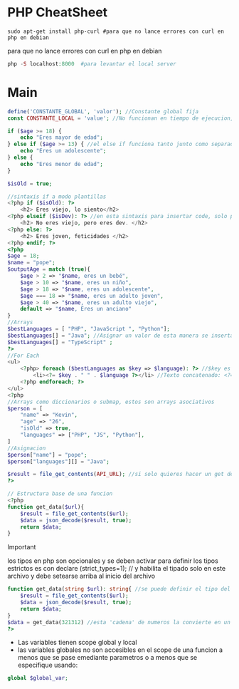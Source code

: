# PHP CheatSheet
```shell 
sudo apt-get install php-curl #para que no lance errores con curl en php en debian
```
para que no lance errores con curl en php en debian
```php 
php -S localhost:8000  #para levantar el local server
```
# Main
```php
define('CONSTANTE_GLOBAL', 'valor'); //Constante global fija
const CONSTANTE_LOCAL = 'value'; //No funcionan en tiempo de ejecucion, no puedes tener constantes dentro de un bucle PARA QUE SEAN DINAMICAS, para esos usos hay variables

if ($age >= 18) {
    echo "Eres mayor de edad";
} else if ($age >= 13) { //el else if funciona tanto junto como separado, pero solo permite junto cuanto se ocupa a modo plantilla
    echo "Eres un adolescente";
} else {
    echo "Eres menor de edad";
}

$isOld = true;

//sintaxis if a modo plantillas
<?php if ($isOld): ?>
    <h2> Eres viejo, lo siento</h2>
<?php elseif ($isDev): ?> //en esta sintaxis para insertar code, solo permite que el elseif sea solamente junto
    <h2> No eres viejo, pero eres dev. </h2>
<?php else: ?>
    <h2> Eres joven, feticidades </h2>
<?php endif; ?>
<?php
$age = 18;
$name = "pope";
$outputAge = match (true){
    $age > 2 => "$name, eres un bebé",
    $age > 10 => "$name, eres un niño",
    $age > 18 => "$name, eres un adolescente",
    $age === 18 => "$name, eres un adulto joven",
    $age > 40 => "$name, eres un adulto viejo",
    default => "$name, Eres un anciano"
}
//Arrays
$bestLanguages = [ "PHP", "JavaScript ", "Python"];
$bestLanguages[] = "Java"; //Asignar un valor de esta manera se inserta al final del array
$bestLanguages[] = "TypeScript" ;
?>
//For Each
<ul>
    <?php> foreach ($bestLanguages as $key => $language): ?> //$key es el indice y $language es el iterador
        <li><?= $key . " " . $language ?></li> //Texto concatenado: <?= para indicar que habra interpretacion de variables, . para concatenar
    <?php endforeach; ?>
</ul>
<?php
//Arrays como diccionarios o submap, estos son arrays asociativos
$person = [
    "name" => "Kevin",
    "age" => "26",
    "isOld" => true,
    "languages" => ["PHP", "JS", "Python"],
]
//Asignacion
$person["name"] = "pope";
$person["languages"][] = "Java";

$result = file_get_contents(API_URL); //si solo quieres hacer un get de una api
?>

// Estructura base de una funcion
<?php
function get_data($url){
    $result = file_get_contents($url);
    $data = json_decode($result, true);
    return $data;
}
```
> [!IMPORTANT]
> los tipos en php son opcionales y se deben activar para definir los tipos estrictos es con 
> declare (strict_types=1); // y habilita el tipado solo en este archivo y debe setearse arriba al inicio del archivo

```php
function get_data(string $url): string{ //se puede definir el tipo del dato de retorno con :tipo_dato 
    $result = file_get_contents($url);
    $data = json_decode($result, true);
    return $data;
}
$data = get_data(321312) //esta 'cadena' de numeros la convierte en un string "321312" si no esta el tipado fuerte activado
?>

```
- Las variables tienen scope global y local
- las variables globales no son accesibles en el scope de una funcion a menos que se pase emediante parametros o a menos que se especifique usando:
```php
global $global_var;
```
